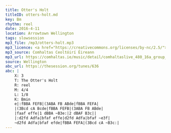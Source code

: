 ```yaml
---
title: Otter's Holt
titleID: otters-holt.md
key: Bm
rhythm: reel
date: 2016-4-11
location: Arrowtown Wellington
tags: slowsession
mp3_file: /mp3/otters-holt.mp3
mp3_licence: <a href="https://creativecommons.org/licenses/by-nc/2.5/">CC-BY-NC-2.5</a>
mp3_source: Comhaltas Ceoltóirí Éireann
mp3_url: https://comhaltas.ie/music/detail/comhaltaslive_480_16a_group_of_tutors/
source: Wellington
abc_url: https://thesession.org/tunes/636
abc: |
    X: 3
    T: The Otter's Holt
    R: reel
    M: 4/4
    L: 1/8
    K: Bmin
    e|:fBBA FEFB|(3ABA FB ABde|fBBA FEFA|
    |(3Bcd cA Bcde|fBBA FEFB|(3ABA FB ABde|
    |faaf effe|1 dBBA ~B3e:|2 dBAF B3c||
    |:d2fd Adfa|bfaf effe|d2fd Adfa|bfaf ~e3f|
    ~d2fd Adfa|bfaf efde|fBBA FEFA|(3Bcd cA ~B3c:|
---
```

